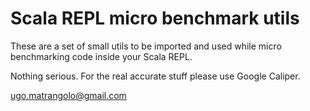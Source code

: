 Scala REPL micro benchmark utils
================================

These are a set of small utils to be imported and used while micro
benchmarking code inside your Scala REPL.

Nothing serious. For the real accurate stuff please use Google
Caliper.

ugo.matrangolo@gmail.com
